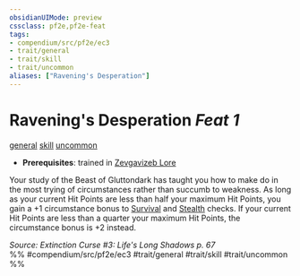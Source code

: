 ```yaml
---
obsidianUIMode: preview
cssclass: pf2e,pf2e-feat
tags:
- compendium/src/pf2e/ec3
- trait/general
- trait/skill
- trait/uncommon
aliases: ["Ravening's Desperation"]
---
```

# Ravening's Desperation  *Feat 1*  
[general](rules/traits/general.md)  [skill](rules/traits/skill.md)  [uncommon](rules/traits/uncommon.md)  

- **Prerequisites**: trained in [Zevgavizeb Lore](compendium/skills.md#Lore)

Your study of the Beast of Gluttondark has taught you how to make do in the most trying of circumstances rather than succumb to weakness. As long as your current Hit Points are less than half your maximum Hit Points, you gain a +1 circumstance bonus to [Survival](compendium/skills.md#Survival) and [Stealth](compendium/skills.md#Stealth) checks. If your current Hit Points are less than a quarter your maximum Hit Points, the circumstance bonus is +2 instead.

*Source: Extinction Curse #3: Life's Long Shadows p. 67*  
%% #compendium/src/pf2e/ec3 #trait/general #trait/skill #trait/uncommon %%